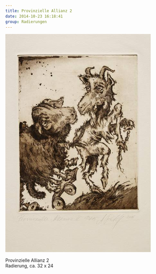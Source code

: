 ```yaml
---
title: Provinzielle Allianz 2
date: 2014-10-23 16:18:41
group: Radierungen
---
```

![Provinzielle Allianz 2](/img/radierungen/provinzielle-allianz-2.jpg)

Provinzielle Allianz 2<br>
Radierung, ca. 32 x 24
